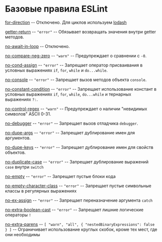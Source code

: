 # Базовые правила ESLint 
	
[for-direction](https://eslint.org/docs/rules/for-direction) -- Отключено. Для циклов используем [lodash](https://www.npmjs.com/package/lodash)

[getter-return](/docs/ru/rules/origin/getter-return.md) -- ```"error"``` -- Обязывает возвращать значения внутри getter методов.

[no-await-in-loop](https://eslint.org/docs/rules/no-await-in-loop) -- Отключено. 

[no-compare-neg-zero](/docs/ru/rules/origin/no-compare-neg-zero.md) -- ```"warn"``` -- Предупреждает о сравнении с ```-0```.

[no-cond-assign](/docs/ru/rules/origin/no-cond-assign.md) -- ```"error"``` -- Запрещает оператор присваивания в условных выражениях ```if```, ```for```, ```while``` и ```do...while```.

[no-console](/docs/ru/rules/origin/no-console.md) -- ```"error"``` -- Запрещает вызов методов объекта ```console```.

[no-constant-condition](/docs/ru/rules/origin/no-constant-condition.md) -- ```"error"``` -- Запрещает использование констант в условных выражениях ```if```, ```for```, ```while```, ```do...while``` и тернарных выражениях ```?:```.

[no-control-regex](/docs/ru/rules/origin/no-control-regex.md) -- ```"warn"``` -- Предупреждает о наличии "невидимых символов" ASCII 0-31.

[no-debugger](/docs/ru/rules/origin/no-debugger.md) -- ```"error"``` -- Запрещает вызов отладчика ```debugger```.

[no-dupe-args](/docs/ru/rules/origin/no-dupe-args.md) -- ```"error"``` -- Запрещает дублирование имен для аргументов.

[no-dupe-keys](/docs/ru/rules/origin/no-dupe-keys.md) -- ```"error"``` -- Запрещает дублирование имен для свойств объектов.

[no-duplicate-case](/docs/ru/rules/origin/no-duplicate-case.md) -- ```"error"``` -- Запрещает дублирование выражений ```case``` внутри ```switch``` 

[no-empty](/docs/ru/rules/origin/no-empty.md) -- ```"error"``` -- Запрещает пустые блоки кода

[no-empty-character-class](/docs/ru/rules/origin/no-empty-character-class.md) -- ```"error"``` -- Запрещает пустые символьные классы в регулярных выражениях

[no-ex-assign](/docs/ru/rules/origin/no-ex-assign.md) -- ```"error"``` -- Запрещает переназначение аргумента ```catch```

[no-extra-boolean-cast](/docs/ru/rules/origin/no-extra-boolean-cast.md) -- ```"error"``` -- Запрещает лишние логические операторы ```!```

[no-extra-parens](/docs/ru/rules/origin/no-extra-parens.md) -- ```[ "warn", "all", { "nestedBinaryExpressions": false } ]``` -- Ограничивает использование круглых скобок, кроме тех мест, где они необходимы
